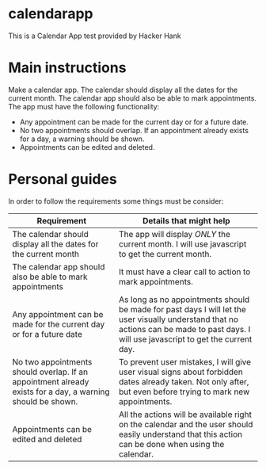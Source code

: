 # calendarapp
This is a Calendar App test provided by Hacker Hank

# Main instructions

Make a calendar app. The calendar should display all the dates for the current month. The calendar app should also be able to mark appointments. The app must have the following functionality:

* Any appointment can be made for the current day or for a future date.
* No two appointments should overlap. If an appointment already exists for a day, a warning should be shown.
* Appointments can be edited and deleted.

# Personal guides

In order to follow the requirements some things must be consider:

| Requirement | Details that might help |
| ------ | ------ |
| The calendar should display all the dates for the current month | The app will display *ONLY* the current month. I will use javascript to get the current month. |
| The calendar app should also be able to mark appointments | It must have a clear call to action to mark appointments. |
| Any appointment can be made for the current day or for a future date | As long as no appointments should be made for past days I will let the user visually understand that no actions can be made to past days. I will use javascript to get the current day. |
| No two appointments should overlap. If an appointment already exists for a day, a warning should be shown. | To prevent user mistakes, I will give user visual signs about forbidden dates already taken. Not only after, but even before trying to mark new appointments. |
| Appointments can be edited and deleted | All the actions will be available right on the calendar and the user should easily  understand that this action can be done when using the calendar. |

